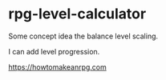 # rpg-level-calculator
Some concept idea the balance level scaling.

I can add level progression.

https://howtomakeanrpg.com

